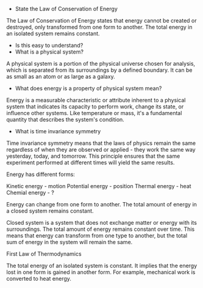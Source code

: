 
- State the Law of Conservation of Energy

The Law of Conservation of Energy states that energy cannot be created or destroyed, only transformed from one form to another. The total energy in an isolated system remains constant.

- Is this easy to understand?
- What is a physical system?

A physical system is a portion of the physical universe chosen for analysis, which is separated from its surroundings by a defined boundary. It can be as small as an atom or as large as a galaxy.

- What does energy is a property of physical system mean?

Energy is a measurable characteristic or attribute inherent to a physical system that indicates its capacity to perform work, change its state, or influence other systems. Like temperature or mass, it's a fundamental quantity that describes the system's condition.

- What is time invariance symmetry

Time invariance symmetry means that the laws of physics remain the same regardless of when they are observed or applied - they work the same way yesterday, today, and tomorrow. This principle ensures that the same experiment performed at different times will yield the same results.

Energy has different forms:

Kinetic energy - motion
Potential energy - position
Thermal energy - heat
Chemial energy - ?

Energy can change from one form to another. The total amount of energy in a closed system remains constant.

Closed system is a system that does not exchange matter or energy with its surroundings. The total amount of energy remains constant over time. This means that energy can transform from one type to another, but the total sum of energy in the system will remain the same.

First Law of Thermodynamics

The total energy of an isolated system is constant. It implies that the energy lost in one form is gained in another form. For example, mechanical work is converted to heat energy.
